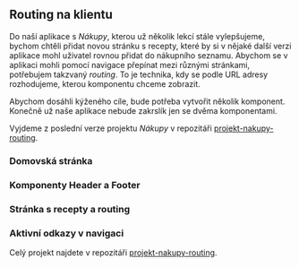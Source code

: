 ## Routing na klientu

Do naší aplikace s _Nákupy_, kterou už několik lekcí stále vylepšujeme, bychom chtěli přidat novou stránku s recepty, které by si v nějaké další verzi aplikace mohl uživatel rovnou přidat do nákupního seznamu. Abychom se v aplikaci mohli pomocí navigace přepínat mezi různými stránkami, potřebujem takzvaný _routing_. To je technika, kdy se podle URL adresy rozhodujeme, kterou komponentu chceme zobrazit.

Abychom dosáhli kýženého cíle, bude potřeba vytvořit několik komponent. Konečně už naše aplikace nebude zakrslík jen se dvěma komponentami.

Vyjdeme z poslední verze projektu _Nákupy_ v repozitáři [projekt-nakupy-routing](https://github.com/Czechitas-podklady-WEB/projekt-nakupy-routing).

### Domovská stránka

### Komponenty Header a Footer

### Stránka s recepty a routing

### Aktivní odkazy v navigaci

Celý projekt najdete v repozitáři [projekt-nakupy-routing](https://github.com/Czechitas-podklady-WEB/projekt-nakupy-routing).
